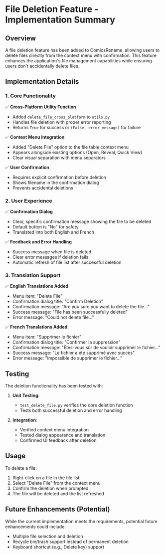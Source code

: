 # File Deletion Feature - Implementation Summary

## Overview

A file deletion feature has been added to ComicsRename, allowing users to delete files directly from the context menu with confirmation. This feature enhances the application's file management capabilities while ensuring users don't accidentally delete files.

## Implementation Details

### 1. Core Functionality

✅ **Cross-Platform Utility Function**
- Added `delete_file_cross_platform` to `utils.py`
- Handles file deletion with proper error reporting
- Returns `True` for success or `(False, error_message)` for failure

✅ **Context Menu Integration**
- Added "Delete File" option to the file table context menu
- Appears alongside existing options (Open, Reveal, Quick View)
- Clear visual separation with menu separators

✅ **User Confirmation**
- Requires explicit confirmation before deletion
- Shows filename in the confirmation dialog
- Prevents accidental deletions

### 2. User Experience

✅ **Confirmation Dialog**
- Clear, specific confirmation message showing the file to be deleted
- Default button is "No" for safety
- Translated into both English and French

✅ **Feedback and Error Handling**
- Success message when file is deleted
- Clear error messages if deletion fails
- Automatic refresh of file list after successful deletion

### 3. Translation Support

✅ **English Translations Added**
- Menu item: "Delete File"
- Confirmation dialog title: "Confirm Deletion"
- Confirmation message: "Are you sure you want to delete the file..."
- Success message: "File has been successfully deleted"
- Error message: "Could not delete file..."

✅ **French Translations Added**
- Menu item: "Supprimer le fichier"
- Confirmation dialog title: "Confirmer la suppression"
- Confirmation message: "Êtes-vous sûr de vouloir supprimer le fichier..."
- Success message: "Le fichier a été supprimé avec succès"
- Error message: "Impossible de supprimer le fichier..."

## Testing

The deletion functionality has been tested with:

1. **Unit Testing**:
   - `test_delete_file.py` verifies the core deletion function
   - Tests both successful deletion and error handling

2. **Integration**:
   - Verified context menu integration
   - Tested dialog appearance and translation
   - Confirmed UI feedback after deletion

## Usage

To delete a file:

1. Right-click on a file in the file list
2. Select "Delete File" from the context menu
3. Confirm the deletion when prompted
4. The file will be deleted and the list refreshed

## Future Enhancements (Potential)

While the current implementation meets the requirements, potential future enhancements could include:

- Multiple file selection and deletion
- Recycle bin/trash support instead of permanent deletion
- Keyboard shortcut (e.g., Delete key) support

